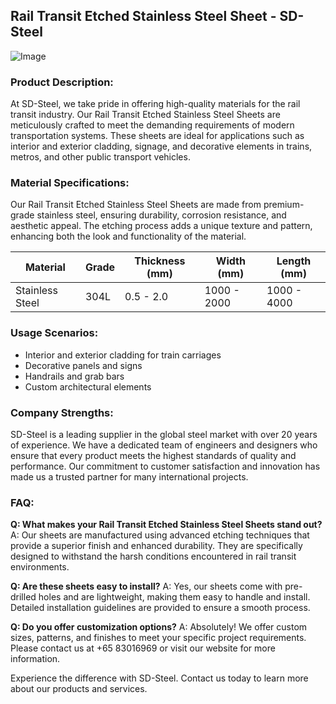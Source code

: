 ## Rail Transit Etched Stainless Steel Sheet - SD-Steel

![Image](https://github.com/user-attachments/assets/2567258e-e124-4816-932d-1809bd27ef0b)

### Product Description:
At SD-Steel, we take pride in offering high-quality materials for the rail transit industry. Our Rail Transit Etched Stainless Steel Sheets are meticulously crafted to meet the demanding requirements of modern transportation systems. These sheets are ideal for applications such as interior and exterior cladding, signage, and decorative elements in trains, metros, and other public transport vehicles.

### Material Specifications:
Our Rail Transit Etched Stainless Steel Sheets are made from premium-grade stainless steel, ensuring durability, corrosion resistance, and aesthetic appeal. The etching process adds a unique texture and pattern, enhancing both the look and functionality of the material.

| **Material** | **Grade** | **Thickness (mm)** | **Width (mm)** | **Length (mm)** |
|--------------|-----------|--------------------|----------------|-----------------|
| Stainless Steel | 304L | 0.5 - 2.0 | 1000 - 2000 | 1000 - 4000 |

### Usage Scenarios:
- Interior and exterior cladding for train carriages
- Decorative panels and signs
- Handrails and grab bars
- Custom architectural elements

### Company Strengths:
SD-Steel is a leading supplier in the global steel market with over 20 years of experience. We have a dedicated team of engineers and designers who ensure that every product meets the highest standards of quality and performance. Our commitment to customer satisfaction and innovation has made us a trusted partner for many international projects.

### FAQ:

**Q: What makes your Rail Transit Etched Stainless Steel Sheets stand out?**
A: Our sheets are manufactured using advanced etching techniques that provide a superior finish and enhanced durability. They are specifically designed to withstand the harsh conditions encountered in rail transit environments.

**Q: Are these sheets easy to install?**
A: Yes, our sheets come with pre-drilled holes and are lightweight, making them easy to handle and install. Detailed installation guidelines are provided to ensure a smooth process.

**Q: Do you offer customization options?**
A: Absolutely! We offer custom sizes, patterns, and finishes to meet your specific project requirements. Please contact us at +65 83016969 or visit our website for more information.

Experience the difference with SD-Steel. Contact us today to learn more about our products and services.